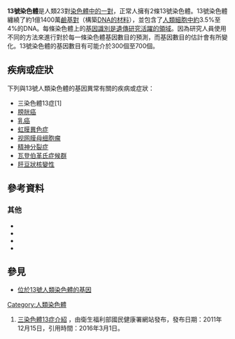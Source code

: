 **13號染色體**是人類23對[染色體中的一對](https://zh.wikipedia.org/wiki/染色體 "wikilink")，正常人擁有2條13號染色體。13號染色體纏繞了約1億1400萬[鹼基對](https://zh.wikipedia.org/wiki/鹼基對 "wikilink")（構築[DNA的材料](https://zh.wikipedia.org/wiki/DNA "wikilink")），並包含了[人類](../Page/人類.md "wikilink")[細胞中約](https://zh.wikipedia.org/wiki/細胞 "wikilink")3.5%至4%的DNA。每條染色體上的[基因識別是遺傳研究活躍的領域](../Page/基因.md "wikilink")。因為研究人員使用不同的方法來進行對於每一條染色體基因數目的預測，而基因數目的估計會有所變化。13號染色體的基因數目有可能介於300個至700個。

## 疾病或症狀

下列與13號人類染色體的基因異常有關的疾病或症狀：

  - 三染色體13症\[1\]
  - [膀胱癌](../Page/膀胱癌.md "wikilink")
  - [乳癌](../Page/乳癌.md "wikilink")
  - [虹膜異色症](../Page/虹膜異色症.md "wikilink")
  - [视网膜母细胞瘤](../Page/视网膜母细胞瘤.md "wikilink")
  - [精神分裂症](../Page/精神分裂症.md "wikilink")
  - [瓦登伯革氏症候群](../Page/瓦登伯革氏症候群.md "wikilink")
  - [肝豆狀核變性](../Page/肝豆狀核變性.md "wikilink")

## 參考資料

### 其他

  -
  -
  -
  -
## 參見

  - [位於13號人類染色體的基因](https://zh.wikipedia.org/wiki/Category:位於13號人類染色體的基因 "wikilink")

[Category:人類染色體](https://zh.wikipedia.org/wiki/Category:人類染色體 "wikilink")

1.  [三染色體13症介紹](http://gene.hpa.gov.tw/index.php?mob=1&mo=DiseasePaper&action=paper1_show&cate=Set1&csn=78&sn=263)
    ，由衛生福利部國民健康署網站發布，發布日期：2011年12月15日，引用時間：2016年3月1日。